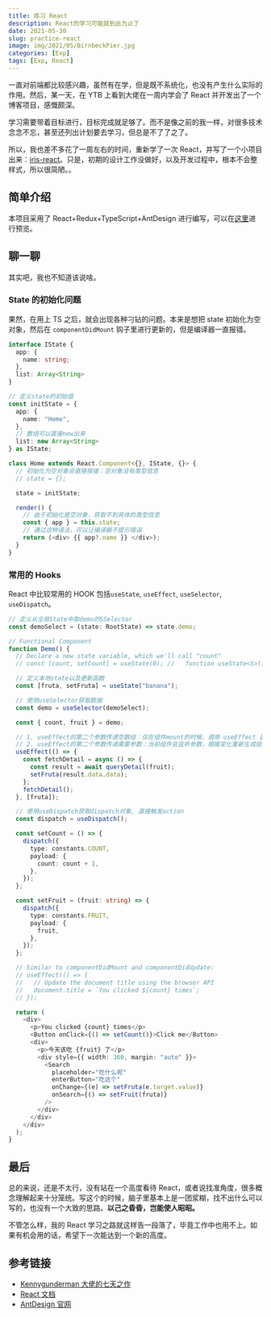 ```yaml
---
title: 练习 React
description: React的学习可能就到此为止了
date: 2021-05-30
slug: practice-react
image: img/2021/05/BirnbeckPier.jpg
categories: [Exp]
tags: [Exp, React]
---
```


一直对前端都比较感兴趣，虽然有在学，但是既不系统化，也没有产生什么实际的作用。然后，某一天，在 YTB 上看到大佬在一周内学会了 React 并开发出了一个博客项目，感慨颇深。

学习需要带着目标进行，目标完成就足够了。而不是像之前的我一样，对很多技术念念不忘，甚至还列出计划要去学习，但总是不了了之了。

所以，我也差不多花了一周左右的时间，重新学了一次 React，并写了一个小项目出来：[iris-react](https://github.com/AzusaChino/iris-react)。只是，初期的设计工作没做好，以及开发过程中，根本不会整样式，所以很简陋。。

## 简单介绍

本项目采用了 React+Redux+TypeScript+AntDesign 进行编写，可以在[这里](http://119.45.30.109/)进行预览。

## 聊一聊

其实吧，我也不知道该说啥。

### State 的初始化问题

果然，在用上 TS 之后，就会出现各种刁钻的问题。本来是想把 state 初始化为空对象，然后在 `componentDidMount` 钩子里进行更新的，但是编译器一直报错。

```ts
interface IState {
  app: {
    name: string;
  },
  list: Array<String>
}

// 定义state的初始值
const initState = {
  app: {
    name: "Home",
  },
  // 数组可以直接new出来
  list: new Array<String>
} as IState;

class Home extends React.Component<{}, IState, {}> {
  // 初始化为空对象会直接报错：空对象没有类型信息
  // state = {};

  state = initState;

  render() {
    // 由于初始化是空对象，获取不到具体的类型信息
    const { app } = this.state;
    // 通过这种语法，可以让编译器不提示错误
    return (<div> {{ app?.name }} </div>);
  }
}
```

### 常用的 Hooks

React 中比较常用的 HOOK 包括`useState`, `useEffect`, `useSelector`, `useDispatch`。

```typescript
// 定义从全局State中取demo的SSelector
const demoSelect = (state: RootState) => state.demo;

// Functional Component
function Demo() {
  // Declare a new state variable, which we'll call "count"
  // const [count, setCount] = useState(0); //   function useState<S>(initialState: S | (() => S)): [S, Dispatch<SetStateAction<S>>];

  // 定义本地state以及更新函数
  const [fruta, setFruta] = useState("banana");

  // 使用useSelector获取数据
  const demo = useSelector(demoSelect);

  const { count, fruit } = demo;

  // 1. useEffect的第二个参数传递空数组：仅在组件mount的时候，调用 useEffect 函数。
  // 2. useEffect的第二个参数传递需要参数：当前组件会监听参数，根据变化重新生成组件。
  useEffect(() => {
    const fetchDetail = async () => {
      const result = await queryDetail(fruit);
      setFruta(result.data.data);
    };
    fetchDetail();
  }, [fruta]);

  // 使用useDispatch获取dispatch对象, 直接触发action
  const dispatch = useDispatch();

  const setCount = () => {
    dispatch({
      type: constants.COUNT,
      payload: {
        count: count + 1,
      },
    });
  };

  const setFruit = (fruit: string) => {
    dispatch({
      type: constants.FRUIT,
      payload: {
        fruit,
      },
    });
  };

  // Similar to componentDidMount and componentDidUpdate:
  // useEffect(() => {
  //   // Update the document title using the browser API
  //   document.title = `You clicked ${count} times`;
  // });

  return (
    <div>
      <p>You clicked {count} times</p>
      <Button onClick={() => setCount()}>Click me</Button>
      <div>
        <p>今天该吃 {fruit} 了</p>
        <div style={{ width: 360, margin: "auto" }}>
          <Search
            placeholder="吃什么呢"
            enterButton="吃这个"
            onChange={(e) => setFruta(e.target.value)}
            onSearch={() => setFruit(fruta)}
          />
        </div>
      </div>
    </div>
  );
}
```

## 最后

总的来说，还是不太行，没有站在一个高度看待 React，或者说找准角度，很多概念理解起来十分笼统。写这个的时候，脑子里基本上是一团浆糊，找不出什么可以写的，也没有一个大致的思路。**以己之昏昏，岂能使人昭昭。**

不管怎么样，我的 React 学习之路就这样告一段落了，毕竟工作中也用不上。如果有机会用的话，希望下一次能达到一个新的高度。

## 参考链接

- [Kennygunderman 大佬的七天之作](https://github.com/Kennygunderman/web-app)
- [React 文档](https://reactjs.org/docs/getting-started.html)
- [AntDesign 官网](https://ant.design/)
